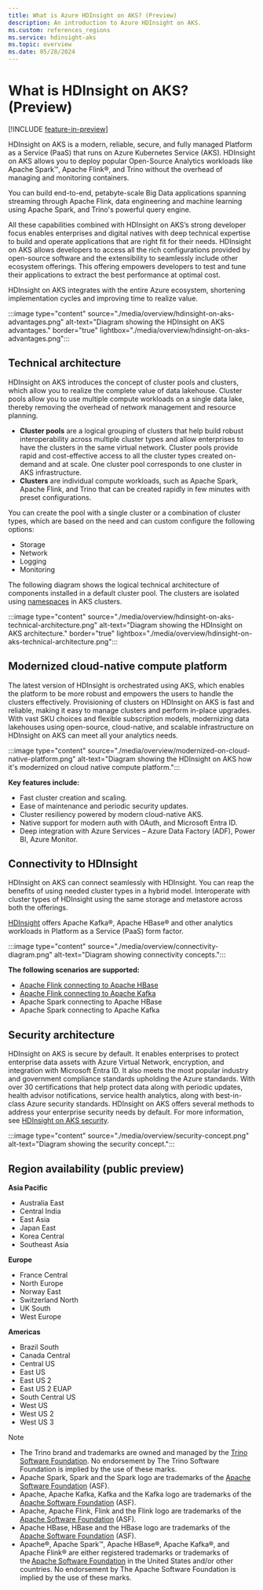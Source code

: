 ```yaml
---
title: What is Azure HDInsight on AKS? (Preview)
description: An introduction to Azure HDInsight on AKS.
ms.custom: references_regions
ms.service: hdinsight-aks
ms.topic: overview
ms.date: 05/28/2024
---
```


# What is HDInsight on AKS? (Preview)

[!INCLUDE [feature-in-preview](includes/feature-in-preview.md)]
 
HDInsight on AKS is a modern, reliable, secure, and fully managed Platform as a Service (PaaS) that runs on Azure Kubernetes Service (AKS). HDInsight on AKS allows you to deploy popular Open-Source Analytics workloads like Apache Spark™, Apache Flink®️, and Trino without the overhead of managing and monitoring containers.

You can build end-to-end, petabyte-scale Big Data applications spanning streaming through Apache Flink, data engineering and machine learning using Apache Spark, and Trino's powerful query engine.

All these capabilities combined with HDInsight on AKS’s strong developer focus enables enterprises and digital natives with deep technical expertise to build and operate applications that are right fit for their needs. HDInsight on AKS allows developers to access all the rich configurations provided by open-source software and the extensibility to seamlessly include other ecosystem offerings. This offering empowers developers to test and tune their applications to extract the best performance at optimal cost.

HDInsight on AKS integrates with the entire Azure ecosystem, shortening implementation cycles and improving time to realize value.
 
:::image type="content" source="./media/overview/hdinsight-on-aks-advantages.png" alt-text="Diagram showing the HDInsight on AKS advantages." border="true" lightbox="./media/overview/hdinsight-on-aks-advantages.png":::
 
 ## Technical architecture

 HDInsight on AKS introduces the concept of cluster pools and clusters, which allow you to realize the complete value of data lakehouse. Cluster pools allow you to use multiple compute workloads on a single data lake, thereby removing the overhead of network management and resource planning. 
 
* **Cluster pools** are a logical grouping of clusters that help build robust interoperability across multiple cluster types and allow enterprises to have the clusters in the same virtual network. Cluster pools provide rapid and cost-effective access to all the cluster types created on-demand and at scale. One cluster pool corresponds to one cluster in AKS infrastructure. 
* **Clusters** are individual compute workloads, such as Apache Spark, Apache Flink, and Trino that can be created rapidly in few minutes with preset configurations.

You can create the pool with a single cluster or a combination of cluster types, which are based on the need and can custom configure the following options:

* Storage 
* Network
* Logging
* Monitoring

The following diagram shows the logical technical architecture of components installed in a default cluster pool. The clusters are isolated using [namespaces](https://kubernetes.io/docs/concepts/overview/working-with-objects/namespaces/) in AKS clusters.

:::image type="content" source="./media/overview/hdinsight-on-aks-technical-architecture.png" alt-text="Diagram showing the HDInsight on AKS architecture." border="true" lightbox="./media/overview/hdinsight-on-aks-technical-architecture.png":::

## Modernized cloud-native compute platform

The latest version of HDInsight is orchestrated using AKS, which enables the platform to be more robust and empowers the users to handle the clusters effectively. Provisioning of clusters on HDInsight on AKS is fast and reliable, making it easy to manage clusters and perform in-place upgrades. With vast SKU choices and flexible subscription models, modernizing data lakehouses using open-source, cloud-native, and scalable infrastructure on HDInsight on AKS can meet all your analytics needs.
  
:::image type="content" source="./media/overview/modernized-on-cloud-native-platform.png" alt-text="Diagram showing the HDInsight on AKS how it's modernized on cloud native compute platform.":::
 
**Key features include:**
* Fast cluster creation and scaling.
* Ease of maintenance and periodic security updates.
* Cluster resiliency powered by modern cloud-native AKS.
* Native support for modern auth with OAuth, and Microsoft Entra ID.
* Deep integration with Azure Services – Azure Data Factory (ADF), Power BI, Azure Monitor.

## Connectivity to HDInsight 

HDInsight on AKS can connect seamlessly with HDInsight. You can reap the benefits of using needed cluster types in a hybrid model. Interoperate with cluster types of HDInsight using the same storage and metastore across both the offerings. 

[HDInsight](/azure/hdinsight/) offers Apache Kafka®, Apache HBase® and other analytics workloads in Platform as a Service (PaaS) form factor.

:::image type="content" source="./media/overview/connectivity-diagram.png" alt-text="Diagram showing connectivity concepts.":::

**The following scenarios are supported:**

* [Apache Flink connecting to Apache HBase](./flink/use-flink-to-sink-kafka-message-into-hbase.md)
* [Apache Flink connecting to Apache Kafka](./flink/join-stream-kafka-table-filesystem.md)
* Apache Spark connecting to Apache HBase
* Apache Spark connecting to Apache Kafka

## Security architecture

HDInsight on AKS is secure by default. It enables enterprises to protect enterprise data assets with Azure Virtual Network, encryption, and integration with Microsoft Entra ID. It also meets the most popular industry and government compliance standards upholding the Azure standards. With over 30 certifications that help protect data along with periodic updates, health advisor notifications, service health analytics, along with best-in-class Azure security standards. HDInsight on AKS offers several methods to address your enterprise security needs by default.
For more information, see [HDInsight on AKS security](./concept-security.md).

:::image type="content" source="./media/overview/security-concept.png" alt-text="Diagram showing the security concept.":::
 
## Region availability (public preview)

**Asia Pacific**
* Australia East
* Central India
* East Asia
* Japan East
* Korea Central
* Southeast Asia

**Europe**
* France Central
* North Europe
* Norway East
* Switzerland North
* UK South
* West Europe

**Americas**
* Brazil South
* Canada Central
* Central US
* East US
* East US 2
* East US 2 EUAP
* South Central US 
* West US
* West US 2
* West US 3


> [!Note]
> - The Trino brand and trademarks are owned and managed by the [Trino Software Foundation](https://trino.io/foundation.html). No endorsement by The Trino Software Foundation is implied by the use of these marks.
> - Apache Spark, Spark and the Spark logo are trademarks of the [Apache Software Foundation](https://www.apache.org/) (ASF).
> - Apache, Apache Kafka, Kafka and the Kafka logo are trademarks of the [Apache Software Foundation](https://www.apache.org/) (ASF).
> - Apache, Apache Flink, Flink and the Flink logo are trademarks of the [Apache Software Foundation](https://www.apache.org/) (ASF).
> - Apache HBase, HBase and the HBase logo are trademarks of the [Apache Software Foundation](https://www.apache.org/) (ASF).
> - Apache®, Apache Spark™, Apache HBase®, Apache Kafka®, and Apache Flink® are either registered trademarks or trademarks of the [Apache Software Foundation](https://www.apache.org/) in the United States and/or other countries. No endorsement by The Apache Software Foundation is implied by the use of these marks.


